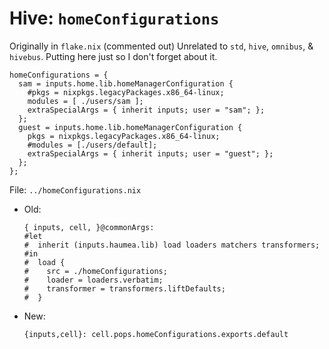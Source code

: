 # Hive: `homeConfigurations`

Originally in `flake.nix` (commented out)
Unrelated to `std`, `hive`, `omnibus`, & `hivebus`.
Putting here just so I don't forget about it.

```(nix)
homeConfigurations = {
  sam = inputs.home.lib.homeManagerConfiguration {
    #pkgs = nixpkgs.legacyPackages.x86_64-linux;
    modules = [ ./users/sam ];
    extraSpecialArgs = { inherit inputs; user = "sam"; };
  };
  guest = inputs.home.lib.homeManagerConfiguration {
    pkgs = nixpkgs.legacyPackages.x86_64-linux;
    #modules = [./users/default];
    extraSpecialArgs = { inherit inputs; user = "guest"; };
  };
};
```

File: `../homeConfigurations.nix`

  - Old:

    ```(nix)
    { inputs, cell, }@commonArgs:
    #let
    #  inherit (inputs.haumea.lib) load loaders matchers transformers;
    #in
    #  load {
    #    src = ./homeConfigurations;
    #    loader = loaders.verbatim;
    #    transformer = transformers.liftDefaults;
    #  }

    ```

  - New:

    ```(nix)
    {inputs,cell}: cell.pops.homeConfigurations.exports.default
    ```

